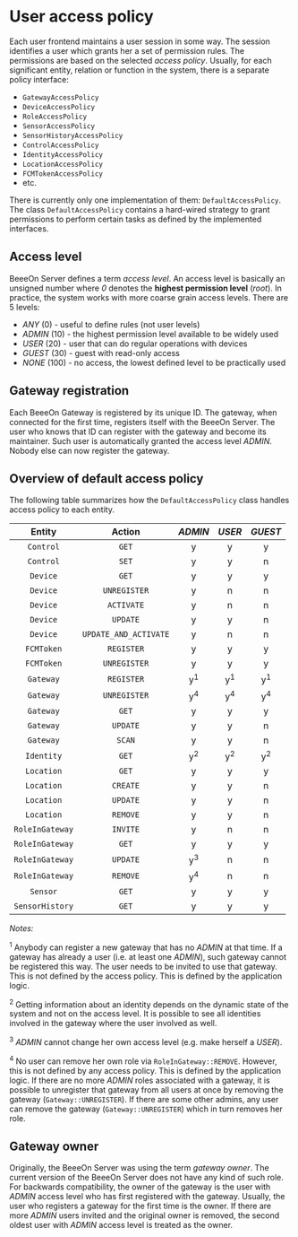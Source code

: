 # User access policy

Each user frontend maintains a user session in some way. The session identifies
a user which grants her a set of permission rules. The permissions are based
on the selected _access policy_. Usually, for each significant entity, relation
or function in the system, there is a separate policy interface:

* `GatewayAccessPolicy`
* `DeviceAccessPolicy`
* `RoleAccessPolicy`
* `SensorAccessPolicy`
* `SensorHistoryAccessPolicy`
* `ControlAccessPolicy`
* `IdentityAccessPolicy`
* `LocationAccessPolicy`
* `FCMTokenAccessPolicy`
* etc.

There is currently only one implementation of them: `DefaultAccessPolicy`. The
class `DefaultAccessPolicy` contains a hard-wired strategy to grant permissions
to perform certain tasks as defined by the implemented interfaces.

## Access level

BeeeOn Server defines a term _access level_. An access level is basically an
unsigned number where _0_ denotes the **highest permission level** (_root_).
In practice, the system works with more coarse grain access levels. There are
5 levels:

* _ANY_ (0) - useful to define rules (not user levels)
* _ADMIN_ (10) - the highest permission level available to be widely used
* _USER_ (20) - user that can do regular operations with devices
* _GUEST_ (30) - guest with read-only access
* _NONE_ (100) - no access, the lowest defined level to be practically used

## Gateway registration

Each BeeeOn Gateway is registered by its unique ID. The gateway, when connected
for the first time, registers itself with the BeeeOn Server. The user who knows
that ID can register with the gateway and become its maintainer. Such user
is automatically granted the access level _ADMIN_. Nobody else can now register
the gateway.

## Overview of default access policy

The following table summarizes how the `DefaultAccessPolicy` class handles
access policy to each entity.

| Entity          | Action                | _ADMIN_  | _USER_  | _GUEST_ |
|:---------------:|:---------------------:|:--------:|:-------:|:-------:|
| `Control`       | `GET`                 |        y |       y |       y |
| `Control`       | `SET`                 |        y |       y |       n |
| `Device`        | `GET`                 |        y |       y |       y |
| `Device`        | `UNREGISTER`          |        y |       n |       n |
| `Device`        | `ACTIVATE`            |        y |       n |       n |
| `Device`        | `UPDATE`              |        y |       y |       n |
| `Device`        | `UPDATE_AND_ACTIVATE` |        y |       n |       n |
| `FCMToken`      | `REGISTER`            |        y |       y |       y |
| `FCMToken`      | `UNREGISTER`          |        y |       y |       y |
| `Gateway`       | `REGISTER`            | y<sup>1</sup> | y<sup>1</sup> | y<sup>1</sup> |
| `Gateway`       | `UNREGISTER`          | y<sup>4</sup> | y<sup>4</sup> | y<sup>4</sup> |
| `Gateway`       | `GET`                 |        y |       y |       y |
| `Gateway`       | `UPDATE`              |        y |       y |       n |
| `Gateway`       | `SCAN`                |        y |       y |       n |
| `Identity`      | `GET`                 | y<sup>2</sup> | y<sup>2</sup> | y<sup>2</sup> |
| `Location`      | `GET`                 |        y |       y |       y |
| `Location`      | `CREATE`              |        y |       y |       n |
| `Location`      | `UPDATE`              |        y |       y |       n |
| `Location`      | `REMOVE`              |        y |       y |       n |
| `RoleInGateway` | `INVITE`              |        y |       n |       n |
| `RoleInGateway` | `GET`                 |        y |       y |       y |
| `RoleInGateway` | `UPDATE`              | y<sup>3</sup> |  n |       n |
| `RoleInGateway` | `REMOVE`              | y<sup>4</sup> |  n |       n |
| `Sensor`        | `GET`                 |        y |       y |       y |
| `SensorHistory` | `GET`                 |        y |       y |       y |

_Notes:_

<sup>1</sup> Anybody can register a new gateway that has no _ADMIN_ at that time.
If a gateway has already a user (i.e. at least one _ADMIN_), such gateway cannot
be registered this way. The user needs to be invited to use that gateway. This is
not defined by the access policy. This is defined by the application logic.

<sup>2</sup> Getting information about an identity depends on the dynamic state of the
system and not on the access level. It is possible to see all identities involved in
the gateway where the user involved as well.

<sup>3</sup> _ADMIN_ cannot change her own access level (e.g. make herself a _USER_).

<sup>4</sup> No user can remove her own role via `RoleInGateway::REMOVE`. However, this
is not defined by any access policy. This is defined by the application logic. If there are
no more _ADMIN_ roles associated with a gateway, it is possible to unregister that gateway from
all users at once by removing the gateway (`Gateway::UNREGISTER`). If there are some other
admins, any user can remove the gateway (`Gateway::UNREGISTER`) which in turn removes
her role.

## Gateway owner

Originally, the BeeeOn Server was using the term _gateway owner_. The current
version of the BeeeOn Server does not have any kind of such role. For backwards
compatibility, the owner of the gateway is the user with _ADMIN_ access level
who has first registered with the gateway. Usually, the user who registers a
gateway for the first time is the owner. If there are more _ADMIN_ users invited
and the original owner is removed, the second oldest user with _ADMIN_ access
level is treated as the owner.
